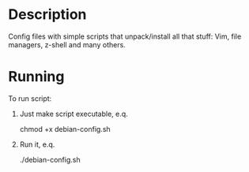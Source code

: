 
Description
=====================

Config files with simple scripts that unpack/install all that stuff:
Vim, file managers, z-shell and many others.


Running
=====================

To run script:

1) Just make script executable, e.q.

	chmod +x debian-config.sh
2) Run it, e.q.

	./debian-config.sh
